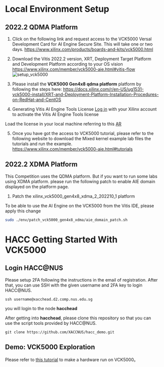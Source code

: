 # Local Environment Setup

## 2022.2 QDMA Platform
1.	Click on the following link and request access to the VCK5000 Versal Development Card for AI Engine Secure Site. This will take one or two days.
https://www.xilinx.com/products/boards-and-kits/vck5000.html
 
2.	Download the Vitis 2022.2 version, XRT, Deployment Target Platform and Development Platform according to your OS vision
https://www.xilinx.com/member/vck5000-aie.html#vitis-flow
![setup_vck5000](/images/VCK5000_qdma.png)

3. Please install the **VCK5000 Gen4x8 qdma platform** platform by following the steps here: https://docs.xilinx.com/r/en-US/ug1531-vck5000-install/XRT-and-Deployment-Platform-Installation-Procedures-on-RedHat-and-CentOS

4. Generating Vitis AI Engine Tools License
[Log in](https://www.xilinx.com/member/forms/license-form.html) with your Xilinx account to activate the Vitis AI Engine Tools license

Load the license in your local machine referring to this [AR](https://support.xilinx.com/s/article/42513?language=en_US)

5.	Once you have got the access to VCK5000 tutorial, please refer to the following website to download the Mixed kernel example lab files the tutorials and run the example.
https://www.xilinx.com/member/vck5000-aie.html#tutorials

## 2022.2 XDMA Platform
 
This Competition uses the QDMA platform. But if you want to run some labs using XDMA platform. please run the following patch to enable AIE domain displayed on the platform page.

1. Patch the xilinx_vck5000_gen4x8_xdma_2_202210_1 platform

To be able to use the AI Engine on the VCK5000 from the Vitis IDE, please apply this change

```sh
sudo ./env/patch_vck5000_gen4x8_xdma/aie_domain_patch.sh
```

# HACC Getting Started With VCK5000

## Login HACC@NUS

Please setup 2FA following the instructions in the email of registration. After that, you can use SSH with the given username and 2FA key to login HACC@NUS.

```
ssh username@xacchead.d2.comp.nus.edu.sg
```

you will login to the node __hacchead__

After getting into __hacchead__, please clone this repository so that you can use the script tools provided by HACC@NUS.

```
git clone https://github.com/XACCNUS/hacc_demo.git
```

## Demo: VCK5000 Exploration

Please refer to [this tutorial](https://github.com/Xtra-Computing/hacc_demo/blob/main/doc/4-VCK5000.md) to make a hardware run on VCK5000。
